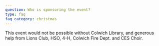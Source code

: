 ```yaml
---
question: Who is sponsoring the event?
type: faq
faq_category: christmas
---
```

This event would not be possible without Colwich Library, and generous help from Lions Club, HSO, 4-H, Colwich Fire Dept. and CES Choir.